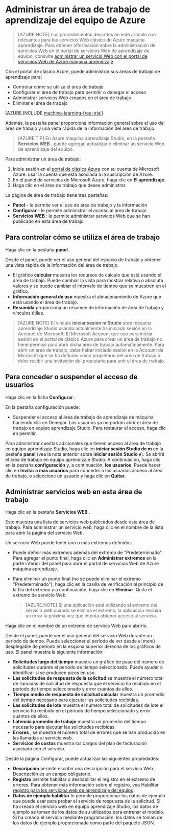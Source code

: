 <properties
    pageTitle="Administrar un área de trabajo de aprendizaje de equipo | Microsoft Azure"
    description="Administrar el acceso a áreas de trabajo de aprendizaje del equipo de Azure e implementar y administrar servicios web de API de m"
    services="machine-learning"
    documentationCenter=""
    authors="garyericson"
    manager="jhubbard"
    editor="cgronlun"/>

<tags
    ms.service="machine-learning"
    ms.workload="data-services"
    ms.tgt_pltfrm="na"
    ms.devlang="na"
    ms.topic="article"
    ms.date="10/05/2016"
    ms.author="garye"/>


# <a name="manage-an-azure-machine-learning-workspace"></a>Administrar un área de trabajo de aprendizaje del equipo de Azure

>[AZURE.NOTE] Los procedimientos descritos en este artículo son relevantes para los servicios Web clásico de Azure máquina aprendizaje. Para obtener información sobre la administración de servicios Web en el portal de servicios Web de aprendizaje de equipo, consulte [administrar un servicio Web con el portal de servicios Web de Azure máquina aprendizaje](machine-learning-manage-new-webservice.md).

Con el portal de clásico Azure, puede administrar sus áreas de trabajo de aprendizaje para:

- Controlar cómo se utiliza el área de trabajo
- Configurar el área de trabajo para permitir o denegar el acceso
- Administrar servicios Web creados en el área de trabajo
- Eliminar el área de trabajo

[AZURE.INCLUDE [machine-learning-free-trial](../../includes/machine-learning-free-trial.md)]

Además, la pestaña panel proporciona información general sobre el uso del área de trabajo y una vista rápida de la información del área de trabajo.  

> [AZURE.TIP] En Azure máquina aprendizaje Studio, en la pestaña **Servicios WEB** , puede agregar, actualizar o eliminar un servicio Web de aprendizaje del equipo.

Para administrar un área de trabajo:

1.  Inicie sesión en el [portal de clásica Azure](https://manage.windowsazure.com/) con su cuenta de Microsoft Azure: usar la cuenta que está asociada a la suscripción de Azure.
2.  En el panel de servicios de Microsoft Azure, haga clic en **El aprendizaje**.
3.  Haga clic en el área de trabajo que desee administrar.

La página de área de trabajo tiene tres pestañas:

- **Panel** - le permite ver el uso de área de trabajo y la información
- **Configurar** - le permite administrar el acceso al área de trabajo
- **Servicios WEB** : le permite administrar servicios Web que se han publicado en esta área de trabajo

## <a name="to-monitor-how-the-workspace-is-being-used"></a>Para controlar cómo se utiliza el área de trabajo

Haga clic en la pestaña **panel** .

Desde el panel, puede ver el uso general del espacio de trabajo y obtener una vista rápida de la información del área de trabajo.

- El gráfico **calcular** muestra los recursos de cálculo que está usando el área de trabajo. Puede cambiar la vista para mostrar relativa o absoluta valores y se puede cambiar el intervalo de tiempo que se muestren en el gráfico.
- **Información general de uso** muestra el almacenamiento de Azure que está usando el área de trabajo.
- **Resumida** proporciona un resumen de información de área de trabajo y vínculos útiles.

> [AZURE.NOTE] El vínculo **iniciar sesión m Studio** abre máquina aprendizaje Studio usando actualmente ha iniciado sesión en la Account de Microsoft. El Microsoft Account que usó para iniciar sesión en el portal de clásico Azure para crear un área de trabajo no tiene permiso para abrir dicha área de trabajo automáticamente. Para abrir un área de trabajo, debe haber iniciado sesión en la Account de Microsoft que se ha definido como propietario del área de trabajo o debe recibir una invitación del propietario para unir el área de trabajo.


## <a name="to-grant-or-suspend-access-for-users"></a>Para conceder o suspender el acceso de usuarios ##

Haga clic en la ficha **Configurar** .

En la pestaña configuración puede:

- Suspender el acceso al área de trabajo de aprendizaje de máquina haciendo clic en Denegar. Los usuarios ya no podrán abrir el área de trabajo en equipo aprendizaje Studio. Para restaurar el acceso, haga clic en permitir.

Para administrar cuentas adicionales que tienen acceso al área de trabajo en equipo aprendizaje Studio, haga clic en **iniciar sesión Studio de m** en la pestaña **panel** (vea la nota anterior sobre **iniciar sesión Studio v**). Se abrirá el área de trabajo en equipo aprendizaje Studio. A continuación, haga clic en la pestaña **configuración** y, a continuación, **los usuarios**. Puede hacer clic en **Invitar a más usuarios** para conceder a los usuarios acceso al área de trabajo, o seleccione un usuario y haga clic en **Quitar**.


## <a name="to-manage-web-services-in-this-workspace"></a>Administrar servicios web en esta área de trabajo

Haga clic en la pestaña **Servicios WEB** .

Esto muestra una lista de servicios web publicados desde esta área de trabajo.
Para administrar un servicio web, haga clic en el nombre de la lista para abrir la página del servicio Web.

Un servicio Web puede tener uno o más extremos definidos.

- Puede definir más extremos además del extremo de "Predeterminado". Para agregar el punto final, haga clic en **Administrar extremos** en la parte inferior del panel para abrir el portal de servicios Web de Azure máquina aprendizaje.

- Para eliminar un punto final (no se puede eliminar el extremo "Predeterminado"), haga clic en la casilla de verificación al principio de la fila del extremo y a continuación, haga clic en **Eliminar**. Quita el extremo de servicio Web.

    > [AZURE.NOTE] Si una aplicación está utilizando el extremo del servicio web cuando se elimina el extremo, la aplicación recibirá un error la próxima vez que intenta obtener acceso al servicio.

Haga clic en el nombre de un extremo de servicio Web para abrirlo. 

Desde el panel, puede ver el uso general del servicio Web durante un período de tiempo. Puede seleccionar el período de ver desde el menú desplegable de período en la esquina superior derecha de los gráficos de uso. El panel muestra la siguiente información:

- **Solicitudes largo del tiempo** muestra un gráfico de paso del número de solicitudes durante el período de tiempo seleccionado. Puede ayudar a identificar si se producen picos en uso.
- **Las solicitudes de respuesta de la solicitud** se muestra el número total de llamadas de solicitud de respuesta que el servicio ha recibido en el período de tiempo seleccionado y error cuántos de ellos.
- **Tiempo medio de respuesta de solicitud calcular** muestra un promedio del tiempo necesario para ejecutar las solicitudes recibidas.
- **Las solicitudes de lote** muestra el número total de solicitudes de lote el servicio ha recibido en el período de tiempo seleccionado y error cuántos de ellos.
- **Latencia promedio de trabajo** muestra un promedio del tiempo necesario para ejecutar las solicitudes recibidas.
- **Errores** , se muestra el número total de errores que se han producido en las llamadas al servicio web.
- **Servicios de costos** muestra los cargos del plan de facturación asociado con el servicio.

Desde la página Configurar, puede actualizar las siguientes propiedades:

* **Descripción** permite escribir una descripción para el servicio Web. Descripción es un campo obligatorio.
* **Registro** permite habilitar o deshabilitar el registro en el extremo de errores. Para obtener más información sobre el registro, vea Habilitar [registro para los servicios web de aprendizaje del equipo](machine-learning-web-services-logging.md).
* **Datos de ejemplo habilitar** le permite proporcionar los datos de ejemplo que puede usar para probar el servicio de respuesta de la solicitud. Si ha creado el servicio web en equipo aprendizaje Studio, los datos de ejemplo se toman de los datos de su utilizados para entrenar el modelo. Si ha creado el servicio mediante programación, los datos se toman de los datos de ejemplo proporcionada como parte del paquete JSON.

[consume]: machine-learning-consume-web-services.md
[marketplace]: machine-learning-publish-web-service-to-azure-marketplace.md
